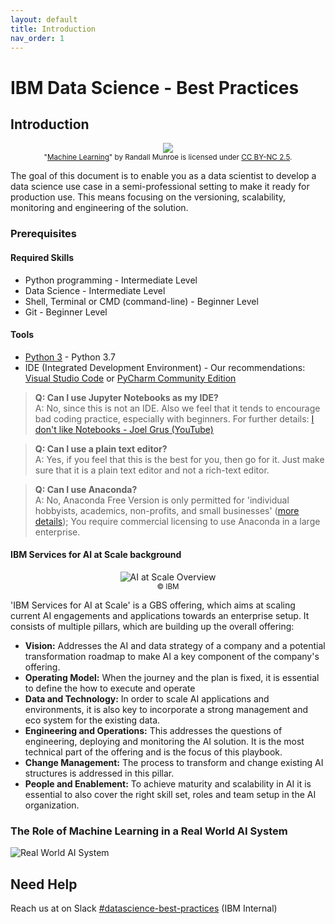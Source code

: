 ```yaml
---
layout: default
title: Introduction
nav_order: 1
---
```

# IBM Data Science - Best Practices

## Introduction

<p align="center">
  <a href="https://xkcd.com/1838/">
    <img src="https://imgs.xkcd.com/comics/machine_learning.png">
  </a><br/>
  <sub>"<a href="https://xkcd.com/1838/">Machine Learning</a>" by Randall Munroe is licensed under <a href="https://creativecommons.org/licenses/by-nc/2.5/">CC BY-NC 2.5</a>. </sub>
</p>

The goal of this document is to enable you as a data scientist to develop a data science use case in a semi-professional setting to make it ready for production use. This means focusing on the versioning, scalability, monitoring and engineering of the solution.

### Prerequisites

#### Required Skills

- Python programming - Intermediate Level
- Data Science - Intermediate Level
- Shell, Terminal or CMD (command-line) - Beginner Level
- Git - Beginner Level

#### Tools

- [Python 3](https://www.python.org/downloads/) - Python 3.7
- IDE (Integrated Development Environment) - Our recommendations: [Visual Studio Code](https://code.visualstudio.com/) or [PyCharm Community Edition](https://www.jetbrains.com/pycharm/)

> **Q: Can I use Jupyter Notebooks as my IDE?**<br/>
> A: No, since this is not an IDE. Also we feel that it tends to encourage bad coding practice, especially with beginners.
> For further details: [I don't like Notebooks - Joel Grus (YouTube)](https://www.youtube.com/watch?v=7jiPeIFXb6U)

> **Q: Can I use a plain text editor?**<br/>
> A: Yes, if you feel that this is the best for you, then go for it.
> Just make sure that it is a plain text editor and not a rich-text editor.

> **Q: Can I use Anaconda?**<br/>
> A: No, Anaconda Free Version is only permitted for 'individual hobbyists, academics, non-profits, and small businesses' ([more details](https://www.anaconda.com/blog/anaconda-commercial-edition-faq)); You require commercial licensing to use Anaconda in a large enterprise.

#### IBM Services for AI at Scale background

<p align="center">
    <img src="./res/img/AI_Scale.png" alt="AI at Scale Overview"> <br/>
  <sub>&copy; IBM</sub>
</p>

'IBM Services for AI at Scale' is a GBS offering, which aims at scaling current AI engagements and applications towards an enterprise setup.
It consists of multiple pillars, which are building up the overall offering:

- **Vision:** Addresses the AI and data strategy of a company and a potential transformation roadmap to make AI a key
component of the company's offering.
- **Operating Model:** When the journey and the plan is fixed, it is essential to define the how to execute and operate
- **Data and Technology:** In order to scale AI applications and environments, it is also key to incorporate a strong management
and eco system for the existing data.
- **Engineering and Operations:** This addresses the questions of engineering, deploying and monitoring the AI solution. It is the
most technical part of the offering and is the focus of this playbook.
- **Change Management:** The process to transform and change existing AI structures is addressed in this pillar.
- **People and Enablement:** To achieve maturity and scalability in AI it is essential to also cover the right skill set,
roles and team setup in the AI organization.

### The Role of Machine Learning in a Real World AI System

![Real World AI System](./res/img/RealWorldAISystem.png)

## Need Help

Reach us at on Slack [#datascience-best-practices](https://slack.com/app_redirect?channel=CUZGJN43V) (IBM Internal)

